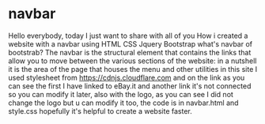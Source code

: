 # navbar
Hello everybody, today I just want to share with all of you  How i created a website with a navbar
using HTML CSS Jquery Bootstrap
what's navbar of bootstrab? The navbar is the structural element that contains the links that allow you to move between 
the various sections of the website: in a nutshell it is the area of the page that houses the menu and other utilities
in this site I used stylesheet from https://cdnjs.cloudflare.com and on the link as you can see the first I have linked to eBay.it
and another link it's not connected so you can modify it later, also with the logo, as you can see I did not change 
the logo but u can modify it too, the code is in navbar.html and style.css  hopefully it's helpful to create a website faster. 
